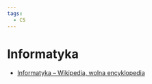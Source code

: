 ```yaml
---
tags:
  - CS
---
```


# Informatyka

- [Informatyka – Wikipedia, wolna encyklopedia](https://pl.wikipedia.org/wiki/Informatyka)
